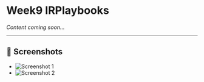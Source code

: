 # Week9 IRPlaybooks

*Content coming soon...*

---

## 📸 Screenshots

- ![Screenshot 1](Week9_screenshots/screenshot1.png)
- ![Screenshot 2](Week9_screenshots/screenshot2.png)
